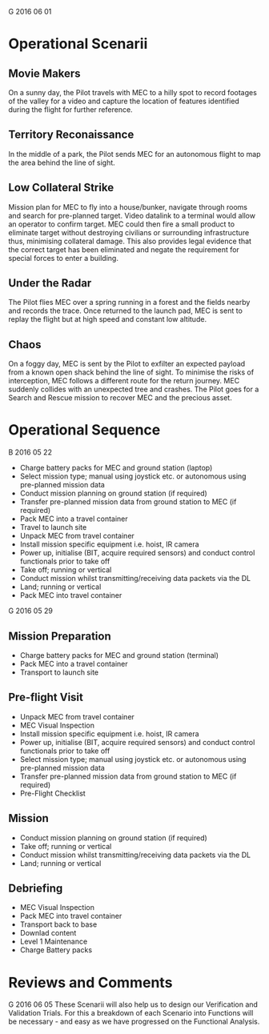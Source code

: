 G 2016 06 01
# Operational Scenarii
## Movie Makers
On a sunny day, the Pilot travels with MEC to a hilly spot to record footages of the valley for a video and capture the location of features identified during the flight for further reference.

## Territory Reconaissance
In the middle of a park, the Pilot sends MEC for an autonomous flight to map the area behind the line of sight.

## Low Collateral Strike
Mission plan for MEC to fly into a house/bunker, navigate through rooms and search for pre-planned target. Video datalink to a terminal would allow an operator to confirm target. MEC could then fire a small product to eliminate target without destroying civilians or surrounding infrastructure thus, minimising collateral damage. This also provides legal evidence that the correct target has been eliminated and negate the requirement for special forces to enter a building.

## Under the Radar
The Pilot flies MEC over a spring running in a forest and the fields nearby and records the trace. Once returned to the launch pad, MEC is sent to replay the flight but at high speed and constant low altitude.

## Chaos
On a foggy day, MEC is sent by the Pilot to exfilter an expected payload from a known open shack behind the line of sight. To minimise the risks of interception, MEC follows a different route for the return journey. MEC suddenly collides with an unexpected tree and crashes. The Pilot goes for a Search and Rescue mission to recover MEC and the precious asset.


# Operational Sequence
B 2016 05 22
* Charge battery packs for MEC and ground station (laptop)
* Select mission type; manual using joystick etc. or autonomous using pre-planned mission data
* Conduct mission planning on ground station (if required)
* Transfer pre-planned mission data from ground station to MEC (if required)
* Pack MEC into a travel container
* Travel to launch site
* Unpack MEC from travel container
* Install mission specific equipment i.e. hoist, IR camera
* Power up, initialise (BIT, acquire required sensors) and conduct control functionals prior to take off
* Take off; running or vertical
* Conduct mission whilst transmitting/receiving data packets via the DL
* Land; running or vertical
* Pack MEC into travel container


G 2016 05 29
## Mission Preparation
- Charge battery packs for MEC and ground station (terminal)
- Pack MEC into a travel container
- Transport to launch site

## Pre-flight Visit
- Unpack MEC from travel container
- MEC Visual Inspection
- Install mission specific equipment i.e. hoist, IR camera
- Power up, initialise (BIT, acquire required sensors) and conduct control functionals prior to take off
- Select mission type; manual using joystick etc. or autonomous using pre-planned mission data
- Transfer pre-planned mission data from ground station to MEC (if required)
- Pre-Flight Checklist

## Mission
- Conduct mission planning on ground station (if required)
- Take off; running or vertical
- Conduct mission whilst transmitting/receiving data packets via the DL
- Land; running or vertical

## Debriefing
- MEC Visual Inspection
- Pack MEC into travel container
- Transport back to base
- Downlad content
- Level 1 Maintenance
- Charge Battery packs


# Reviews and Comments
G 2016 06 05
These Scenarii will also help us to design our Verification and Validation Trials.
For this a breakdown of each Scenario into Functions will be necessary - and easy as we have progressed on the Functional Analysis.
